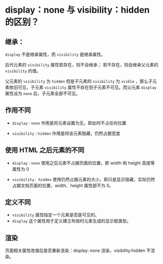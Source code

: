 # display：none 与 visibility：hidden 的区别？

<article-info/>

## 继承：

`display` 不是继承属性，而 `visibility` 是继承属性。

后代元素的 `visibility` 属性若存在，则不会继承； 若不存在，则会继承父元素的 `visibility` 的值。

父元素的 `visibility` 为 `hidden` 但是子元素的 `visibility` 为 `visble` ，那么子元素依旧可见，子元素 `visibility` 属性不存在则子元素不可见。而父元素 `display` 属性设为 `none` 后，子元素全部不可见。

## 作用不同

- `display：none` 作用是将元素设置为无，即此时不占任何位置

- `visibility：hidden` 作用是将该元素隐藏，仍然占据宽度

## 使用 HTML 之后元素的不同

- `display：none` 使用之后元素不占据页面的位置，即 width 和 height 高度等属性为 0

- `visibility: hidden` 使用仍然占据元素的大小，即只是显示隐藏，实际仍然占据文档页面的位置，width、height 属性部不为 0。

## 定义不同

- `visibility` 属性指定一个元素是否是可见的。
- `display` 这个属性用于定义建立布局时元素生成的显示框类型。

## 渲染

页面相关属性改值后是否重新渲染：display: none 渲染，visibility:hidden 不渲染。
